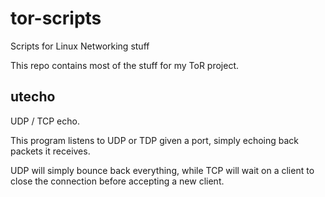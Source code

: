 # tor-scripts
Scripts for Linux Networking stuff

This repo contains most of the stuff for my ToR project.

## utecho
UDP / TCP echo.

This program listens to UDP or TDP given a port, simply echoing back packets it receives. 

UDP will simply bounce back everything, while TCP will wait on a client to close the connection before accepting a new client.
